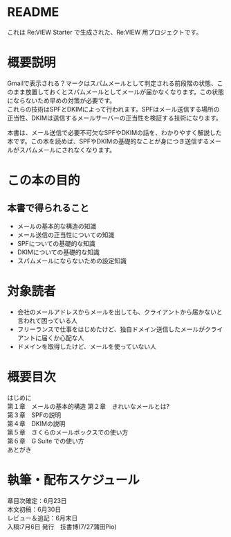 # README
これは Re:VIEW Starter で生成された、Re:VIEW 用プロジェクトです。  

# 概要説明
Gmailで表示される？マークはスパムメールとして判定される前段階の状態、このまま放置しておくとスパムメールとしてメールが届かなくなります。この状態にならないため早めの対策が必要です。  
これらの技術はSPFとDKIMによって行われます。SPFはメール送信する場所の正当性、DKIMは送信するメールサーバーの正当性を検証する技術になります。

本書は、メール送信で必要不可欠なSPFやDKIMの話を、わかりやすく解説した本です。この本を読めば、SPFやDKIMの基礎的なことが身につき送信するメールがスパムメールにされなくなります。

# この本の目的

## 本書で得られること
  - メールの基本的な構造の知識
  - メール送信の正当性についての知識
  - SPFについての基礎的な知識
  - DKIMについての基礎的な知識
  - スパムメールにならないための設定知識

# 対象読者
 - 会社のメールアドレスからメールを出しても、クライアントから届かないと言われて困っている人
 - フリーランスで仕事をはじめたけど、独自ドメイン送信したメールがクライアントに届くか心配な人
 - ドメインを取得したけど、メールを使っていない人

# 概要目次
はじめに   
第１章　メールの基本的構造
第２章　きれいなメールとは?  
第３章　SPFの説明  
第４章　DKIMの説明   
第５章　さくらのメールボックスでの使い方  
第６章　G Suite での使い方  
あとがき   

# 執筆・配布スケジュール
章目次確定：6月23日  
本文初稿：6月30日  
レビュー＆追記：6月末日  
入稿:7月6日 発行　技書博(7/27蒲田Pio)

